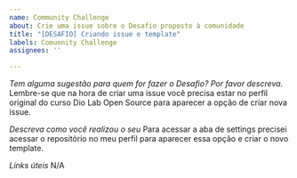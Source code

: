 ```yaml
---
name: Community Challenge
about: Crie uma issue sobre o Desafio proposto à comunidade
title: "[DESAFIO] Criando issue e template"
labels: Comunnity Challenge
assignees: ''

---
```


*Tem alguma sugestão para quem for fazer o Desafio? Por favor descreva.* 
Lembre-se que na hora de criar uma issue você precisa estar no perfil original do curso Dio Lab Open Source para aparecer a opção de criar nova issue.

*Descreva como você realizou o seu*
Para acessar a aba de settings precisei acessar o repositório no meu perfil para aparecer essa opção e criar o novo template.

*Links úteis*
N/A

